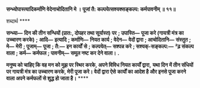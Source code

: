 **सन्ध्योपास्त्यादिकर्माणि वेदेनाचोदितानि मे ।** **पूजां तै: कल्पयेत्सश्यक्सङ्कल्प: कर्मपावनीम् ॥ ११॥** 

शब्दार्थ **** 

**सन्ध्या—** **दिन की तीन सन्धियों (प्रात:, दोपहर तथा सूर्यास्त) पर** **; उपास्ति—** **पूजा करे (गायत्री मंत्र का उच्चारण करके)** **;** **आदि—** **इत्यादि** **; कर्माणि—** **नियत कार्य** **; वेदेन—** **वेदों द्वारा** **; आचोदितानि—** **संस्तुत** **; मे—** **मेरी** **; पूजाम्—** **पूजा** **; तै:—** **इन कार्यों** **से** **; कल्पयेत्—** **सश्पन्न करे** **; सश्यक्-सङ्कल्प:—** **²ढ़ संकल्प वाला** **; कर्म—** **कर्मफल** **; पावनीम्—** **समूल नष्ट कर देने वाला।** **.** 

**मनुष्य को चाहिए कि वह मन को मुझ पर स्थिर करके, अपने विविध नियत कार्यों द्वारा,** **यथा दिन में तीन संधियों पर गायत्री मंत्र का उच्चारण करके, मेरी पूजा करे। वेदों द्वारा ऐसे** **कार्यों का आदेश है और इनसे पूजा करने वाला अपने कर्मफलों से शुद्ध हो जाता है।** **** 